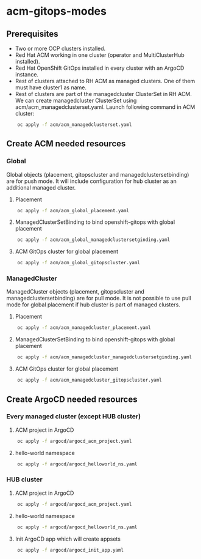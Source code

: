 # acm-gitops-modes
## Prerequisites

- Two or more OCP clusters installed.
- Red Hat ACM working in one cluster (operator and MultiClusterHub installed).
- Red Hat OpenShift GitOps installed in every cluster with an ArgoCD instance.
- Rest of clusters attached to RH ACM as managed clusters. One of them must have cluster1 as name.
- Rest of clusters are part of the managedcluster ClusterSet in RH ACM. We can create managedcluster ClusterSet using acm/acm_managedclusterset.yaml. Launch following command in ACM cluster:
```bash
    oc apply -f acm/acm_managedclusterset.yaml
```

## Create ACM needed resources

### Global
Global objects (placement, gitopscluster and managedclustersetbinding) are for push mode. It will include configuration for hub cluster as an additional managed cluster.

1. Placement

```bash
    oc apply -f acm/acm_global_placement.yaml
```

2. ManagedClusterSetBinding to bind openshift-gitops with global placement

```bash
    oc apply -f acm/acm_global_managedclustersetginding.yaml
```

3. ACM GitOps cluster for global placement

```bash
    oc apply -f acm/acm_global_gitopscluster.yaml
```

### ManagedCluster
ManagedCluster objects (placement, gitopscluster and managedclustersetbinding) are for pull mode. It is not possible to use pull mode for global placement if hub cluster is part of managed clusters.


1. Placement

```bash
    oc apply -f acm/acm_managedcluster_placement.yaml
```

2. ManagedClusterSetBinding to bind openshift-gitops with global placement

```bash
    oc apply -f acm/acm_managedcluster_managedclustersetginding.yaml
```

3. ACM GitOps cluster for global placement

```bash
    oc apply -f acm/acm_managedcluster_gitopscluster.yaml
```

## Create ArgoCD needed resources
### Every managed cluster (except HUB cluster)

1. ACM project in ArgoCD

```bash
    oc apply -f argocd/argocd_acm_project.yaml
```

2. hello-world namespace
```bash
    oc apply -f argocd/argocd_helloworld_ns.yaml
```

### HUB cluster

1. ACM project in ArgoCD

```bash
    oc apply -f argocd/argocd_acm_project.yaml
```

2. hello-world namespace
```bash
    oc apply -f argocd/argocd_helloworld_ns.yaml
```

3. Init ArgoCD app which will create appsets

```bash
    oc apply -f argocd/argocd_init_app.yaml
```
